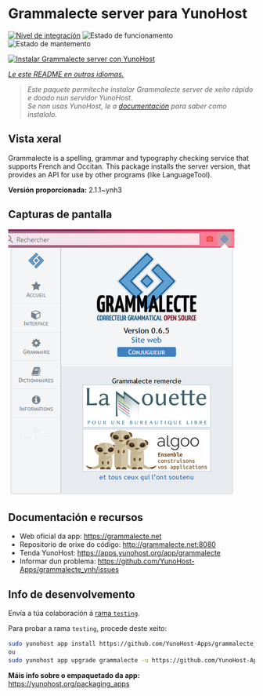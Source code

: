 <!--
NOTA: Este README foi creado automáticamente por <https://github.com/YunoHost/apps/tree/master/tools/readme_generator>
NON debe editarse manualmente.
-->

# Grammalecte server para YunoHost

[![Nivel de integración](https://dash.yunohost.org/integration/grammalecte.svg)](https://dash.yunohost.org/appci/app/grammalecte) ![Estado de funcionamento](https://ci-apps.yunohost.org/ci/badges/grammalecte.status.svg) ![Estado de mantemento](https://ci-apps.yunohost.org/ci/badges/grammalecte.maintain.svg)

[![Instalar Grammalecte server con YunoHost](https://install-app.yunohost.org/install-with-yunohost.svg)](https://install-app.yunohost.org/?app=grammalecte)

*[Le este README en outros idiomas.](./ALL_README.md)*

> *Este paquete permíteche instalar Grammalecte server de xeito rápido e doado nun servidor YunoHost.*  
> *Se non usas YunoHost, le a [documentación](https://yunohost.org/install) para saber como instalalo.*

## Vista xeral

Grammalecte is a spelling, grammar and typography checking service that supports French and Occitan. This package installs the server version, that provides an API for use by other programs (like LanguageTool).

**Versión proporcionada:** 2.1.1~ynh3

## Capturas de pantalla

![Captura de pantalla de Grammalecte server](./doc/screenshots/screenshot.png)

## Documentación e recursos

- Web oficial da app: <https://grammalecte.net>
- Repositorio de orixe do código: <http://grammalecte.net:8080>
- Tenda YunoHost: <https://apps.yunohost.org/app/grammalecte>
- Informar dun problema: <https://github.com/YunoHost-Apps/grammalecte_ynh/issues>

## Info de desenvolvemento

Envía a túa colaboración á [rama `testing`](https://github.com/YunoHost-Apps/grammalecte_ynh/tree/testing).

Para probar a rama `testing`, procede deste xeito:

```bash
sudo yunohost app install https://github.com/YunoHost-Apps/grammalecte_ynh/tree/testing --debug
ou
sudo yunohost app upgrade grammalecte -u https://github.com/YunoHost-Apps/grammalecte_ynh/tree/testing --debug
```

**Máis info sobre o empaquetado da app:** <https://yunohost.org/packaging_apps>
